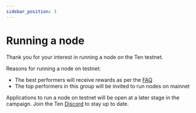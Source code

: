 ```yaml
---
sidebar_position: 3
---
```

# Running a node

Thank you for your interest in running a node on the Ten testnet.

Reasons for running a node on testnet:
- The best performers will receive rewards as per the [FAQ](../faq.md)
- The top performers in this group will be invited to run nodes on mainnet

Applications to run a node on testnet will be open at a later stage in the campaign. Join the Ten [Discord](https://discord.com/invite/crRtBAWFjx) to stay up to date.
